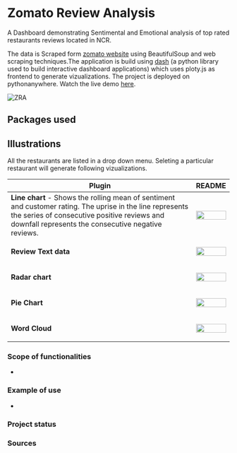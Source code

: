 # Zomato Review Analysis
A Dashboard demonstrating Sentimental and Emotional analysis of top rated restaurants reviews located in NCR.

The data is Scraped form [zomato website](https://www.zomato.com/ncr/top-restaurants) using BeautifulSoup and web scraping techniques.The application is build using [dash](https://plotly.com/dash/) (a python library used to build interactive dashboard applications) which uses ploty.js as frontend to generate vizualizations. The project is deployed on pythonanywhere. Watch the live demo [here](http://abshkpskr211.pythonanywhere.com/).

![ZRA](https://github.com/AbshkPskr/Zomato-Reviews-Analysis/raw/master/Images/Dashboard.png)

## Packages used

## Illustrations
All the restaurants are listed in a drop down menu. Seleting a particular restaurant will generate following vizualizations.

| Plugin | README |
| ------ | ------ |
| **Line chart** - Shows the rolling mean of sentiment and customer rating. The uprise in the line represents the series of consecutive positive reviews and downfall represents the consecutive negative reviews. | <p align="center"><img src="https://github.com/AbshkPskr/Zomato-Reviews-Analysis/raw/master/Images/Line%20Chart.png" width="100%"></p> |
| **Review Text data** | <p align="center"><img src="https://github.com/AbshkPskr/Zomato-Reviews-Analysis/raw/master/Images/Rating%20Sentiment.png" width="100%"></p> |
| **Radar chart** | <p align="center"><img src="https://github.com/AbshkPskr/Zomato-Reviews-Analysis/raw/master/Images/Emotion.png" width="100%"></p> |
| **Pie Chart** | <p align="center"><img src="https://github.com/AbshkPskr/Zomato-Reviews-Analysis/raw/master/Images/Pie.png" width="100%"></p> |
| **Word Cloud** | <p align="center"><img src="https://github.com/AbshkPskr/Zomato-Reviews-Analysis/raw/master/Images/WordCloud.png" width="100%"></p> |

### Scope of functionalities
-
### Example of use
- 
### Project status
### Sources
